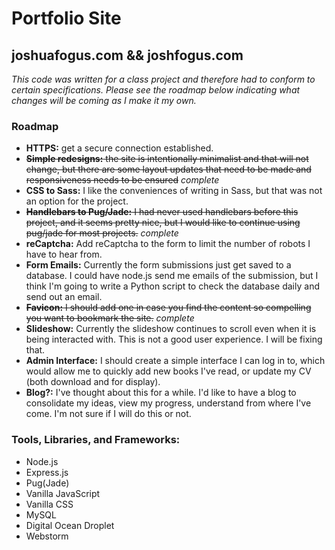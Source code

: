 # Portfolio Site
## joshuafogus.com && joshfogus.com
*This code was written for a class project and therefore had 
to conform to certain specifications.  Please see the roadmap
below indicating what changes will be coming as I make it
my own.*

### Roadmap
* **HTTPS:** get a secure connection established.
* ~~**Simple redesigns:** the site is intentionally minimalist and that will not change,
  but there are some layout updates that need to be made and responsiveness needs to
  be ensured~~ *complete*
* **CSS to Sass:** I like the conveniences of writing in Sass, but that was not an
  option for the project.
* ~~**Handlebars to Pug/Jade:** I had never used handlebars before this project, and it
  seems pretty nice, but I would like to continue using pug/jade for most projects.~~ *complete*
* **reCaptcha:** Add reCaptcha to the form to limit the number of robots I have to
  hear from.
* **Form Emails:** Currently the form submissions just get saved to a database. I could
  have node.js send me emails of the submission, but I think I'm going to write a
  Python script to check the database daily and send out an email.
* ~~**Favicon:** I should add one in case you find the content so compelling you want
  to bookmark the site.~~ *complete*
* **Slideshow:** Currently the slideshow continues to scroll even when it is being
  interacted with.  This is not a good user experience.  I will be fixing that.
* **Admin Interface:** I should create a simple interface I can log in to, which
  would allow me to quickly add new books I've read, or update my CV (both download
  and for display).
* **Blog?:** I've thought about this for a while. I'd like to have a blog to
  consolidate my ideas, view my progress, understand from where I've come.  I'm
  not sure if I will do this or not.
  
### Tools, Libraries, and Frameworks:
* Node.js
* Express.js
* Pug(Jade)
* Vanilla JavaScript
* Vanilla CSS
* MySQL
* Digital Ocean Droplet
* Webstorm 
